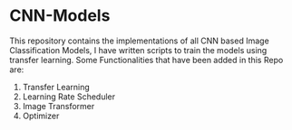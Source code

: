 # CNN-Models
This repository contains the implementations of all CNN based Image Classification Models, I have written scripts to train the models using transfer learning. 
Some Functionalities that have been added in this Repo are: 
1. Transfer Learning
2. Learning Rate Scheduler
3. Image Transformer
4. Optimizer

